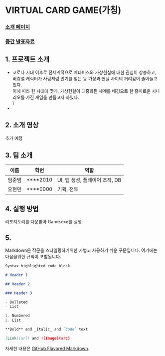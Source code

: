 # VIRTUAL CARD GAME(가칭)

### [소개 페이지](https://kookmin-sw.github.io/capstone-2023-03/)
### [중간 발표자료](https://kookmin-sw.github.io/capstone-2023-03/)


## 1. 프로젝트 소개
- 코로나 시대 이후로 전세계적으로 메타버스와 가상현실에 대한 관심이 상승하고, </br>
버츄얼 캐릭터가 사람처럼 인기를 얻는 등 가상과 현실 사이의 거리감이 줄어들고 있다. </br>
이에 따라 현 시대에 맞게, 가상현실이 대중화된 세계를 배경으로 한 흥미로운 시나리오를 가진 게임을 만들고자 하였다. </br>\
-



## 2. 소개 영상

추가 예정


## 3. 팀 소개

|이름|학번|역할|
|-|-|-|
|임준범|****2010|UI, 맵 생성, 플레이어 조작, DB|
|오현민|****0000|기획, 전투|

## 4. 실행 방법

리포지토리를 다운받아 Game.exe를 실행


## 5.

Markdown은 작문을 스타일링하기위한 가볍고 사용하기 쉬운 구문입니다. 여기에는 다음을위한 규칙이 포함됩니다.

```markdown
Syntax highlighted code block

# Header 1

## Header 2

### Header 3

- Bulleted
- List

1. Numbered
2. List

**Bold** and _Italic_ and `Code` text

[Link](url) and ![Image](src)
```

자세한 내용은 [GitHub Flavored Markdown](https://guides.github.com/features/mastering-markdown/).
